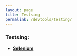 ```yaml
---
layout: page
title: Testsing
permalink: /devtools/testing/
---
```



### Testsing:

<ul>
    <li><strong><a href="/devtools/testing/selenium/">Selenium</a></strong></li>
</ul>
